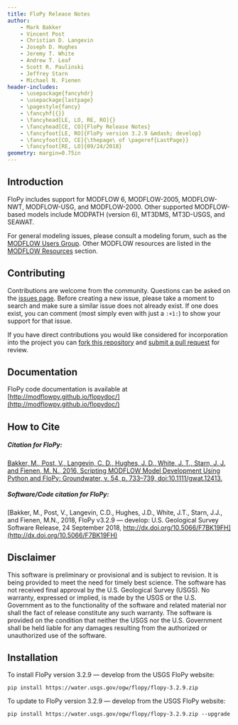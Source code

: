 ```yaml
---
title: FloPy Release Notes
author:
    - Mark Bakker
    - Vincent Post
    - Christian D. Langevin
    - Joseph D. Hughes
    - Jeremy T. White
    - Andrew T. Leaf
    - Scott R. Paulinski
    - Jeffrey Starn
    - Michael N. Fienen
header-includes:
    - \usepackage{fancyhdr}
    - \usepackage{lastpage}
    - \pagestyle{fancy}
    - \fancyhf{{}}
    - \fancyhead[LE, LO, RE, RO]{}
    - \fancyhead[CE, CO]{FloPy Release Notes}
    - \fancyfoot[LE, RO]{FloPy version 3.2.9 &mdash; develop}
    - \fancyfoot[CO, CE]{\thepage\ of \pageref{LastPage}}
    - \fancyfoot[RE, LO]{09/24/2018}
geometry: margin=0.75in
---
```


Introduction
-----------------------------------------------

FloPy includes support for MODFLOW 6, MODFLOW-2005, MODFLOW-NWT, MODFLOW-USG, and MODFLOW-2000. Other supported MODFLOW-based models include MODPATH (version 6), MT3DMS, MT3D-USGS, and SEAWAT.

For general modeling issues, please consult a modeling forum, such as the [MODFLOW Users Group](https://groups.google.com/forum/#!forum/modflow).  Other MODFLOW resources are listed in the [MODFLOW Resources](https://github.com/modflowpy/flopy#modflow-resources) section.


Contributing
------------------------------------------------

Contributions are welcome from the community. Questions can be asked on the [issues page](https://github.com/modflowpy/flopy/issues). Before creating a new issue, please take a  moment to search and make sure a similar issue does not already exist. If one does exist, you can comment (most simply even with just a `:+1:`) to show your support for that issue.

If you have direct contributions you would like considered for incorporation into the project you can [fork this repository](https://help.github.com/articles/fork-a-repo/) and [submit a pull request](https://help.github.com/articles/about-pull-requests/) for review.


Documentation
-----------------------------------------------

FloPy code documentation is available at [http://modflowpy.github.io/flopydoc/](http://modflowpy.github.io/flopydoc/)


How to Cite
-----------------------------------------------

##### ***Citation for FloPy:***

[Bakker, M., Post, V., Langevin, C. D., Hughes, J. D., White, J. T., Starn, J. J. and Fienen, M. N., 2016, Scripting MODFLOW Model Development Using Python and FloPy: Groundwater, v. 54, p. 733–739, doi:10.1111/gwat.12413.](http://dx.doi.org/10.1111/gwat.12413)

##### ***Software/Code citation for FloPy:***

[Bakker, M., Post, V., Langevin, C.D., Hughes, J.D., White, J.T., Starn, J.J., and Fienen, M.N., 2018, FloPy v3.2.9 &mdash; develop: U.S. Geological Survey Software Release, 24 September 2018, http://dx.doi.org/10.5066/F7BK19FH](http://dx.doi.org/10.5066/F7BK19FH)


Disclaimer
----------

This software is preliminary or provisional and is subject to revision. It is
being provided to meet the need for timely best science. The software has not
received final approval by the U.S. Geological Survey (USGS). No warranty,
expressed or implied, is made by the USGS or the U.S. Government as to the
functionality of the software and related material nor shall the fact of release
constitute any such warranty. The software is provided on the condition that
neither the USGS nor the U.S. Government shall be held liable for any damages
resulting from the authorized or unauthorized use of the software.

Installation
-----------------------------------------------
To install FloPy version 3.2.9 &mdash; develop from the USGS FloPy website:
```
pip install https://water.usgs.gov/ogw/flopy/flopy-3.2.9.zip
```

To update to FloPy version 3.2.9 &mdash; develop from the USGS FloPy website:
```
pip install https://water.usgs.gov/ogw/flopy/flopy-3.2.9.zip --upgrade
```
